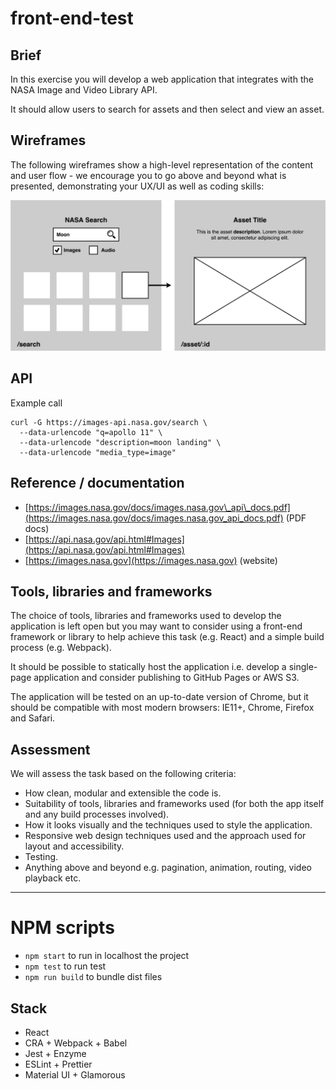 # front-end-test

## Brief
In this exercise you will develop a web application that integrates with the NASA Image and Video Library API.

It should allow users to search for assets and then select and view an asset.

## Wireframes
The following wireframes show a high-level representation of the content and user flow - we encourage you to go above and beyond what is presented, demonstrating your UX/UI as well as coding skills:

![Wireframes](wireframes.png)


## API
Example call

```
curl -G https://images-api.nasa.gov/search \
  --data-urlencode "q=apollo 11" \
  --data-urlencode "description=moon landing" \
  --data-urlencode "media_type=image"
```

## Reference / documentation

- [https://images.nasa.gov/docs/images.nasa.gov\_api\_docs.pdf](https://images.nasa.gov/docs/images.nasa.gov_api_docs.pdf) (PDF docs)
- [https://api.nasa.gov/api.html#Images](https://api.nasa.gov/api.html#Images)
- [https://images.nasa.gov](https://images.nasa.gov)  (website)

## Tools, libraries and frameworks
The choice of tools, libraries and frameworks used to develop the application is left open but you may want to consider using a front-end framework or library to help achieve this task (e.g. React) and a simple build process (e.g. Webpack).

It should be possible to statically host the application i.e. develop a single-page application and consider publishing to GitHub Pages or AWS S3.

The application will be tested on an up-to-date version of Chrome, but it should be compatible with most modern browsers: IE11+, Chrome, Firefox and Safari.

## Assessment
We will assess the task based on the following criteria:

- How clean, modular and extensible the code is.
- Suitability of tools, libraries and frameworks used (for both the app itself and any build processes involved).
- How it looks visually and the techniques used to style the application.
- Responsive web design techniques used and the approach used for layout and accessibility.
- Testing.
- Anything above and beyond e.g. pagination, animation, routing, video playback etc.

---------------------------------------

# NPM scripts

 - `npm start` to run in localhost the project
 - `npm test` to run test
 - `npm run build` to bundle dist files

## Stack

 - React
 - CRA + Webpack + Babel
 - Jest + Enzyme
 - ESLint + Prettier
 - Material UI + Glamorous
